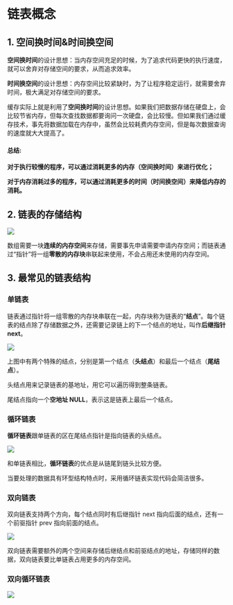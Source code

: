 # 链表概念

## 1. 空间换时间&时间换空间

**空间换时间**的设计思想：当内存空间充足的时候，为了追求代码更快的执行速度，就可以舍弃对存储空间的要求，从而追求效率。

**时间换空间**的设计思想：内存空间比较紧缺时，为了让程序稳定运行，就需要舍弃时间，极大满足对存储空间的要求。

缓存实际上就是利用了**空间换时间**的设计思想。如果我们把数据存储在硬盘上，会比较节省内存，但每次查找数据都要询问一次硬盘，会比较慢。但如果我们通过缓存技术，事先将数据加载在内存中，虽然会比较耗费内存空间，但是每次数据查询的速度就大大提高了。

#### 总结:

**对于执行较慢的程序，可以通过消耗更多的内存（空间换时间）来进行优化；**

**对于内存消耗过多的程序，可以通过消耗更多的时间（时间换空间）来降低内存的消耗。**



## 2. 链表的存储结构

![](assets/1.jpg)

数组需要一块**连续的内存空间**来存储，需要事先申请需要申请内存空间；而链表通过“指针”将一组**零散的内存块**串联起来使用，不会占用还未使用的内存空间。



## 3. 最常见的链表结构

### 单链表

链表通过指针将一组零散的内存块串联在一起，内存块称为链表的“**结点**”。每个链表的结点除了存储数据之外，还需要记录链上的下一个结点的地址，叫作**后继指针 next**。

![](assets/2.jpg)

上图中有两个特殊的结点，分别是第一个结点（**头结点**）和最后一个结点（**尾结点**）。

头结点用来记录链表的基地址，用它可以遍历得到整条链表。

尾结点指向一个**空地址 NULL**，表示这是链表上最后一个结点。



### 循环链表

**循环链表**跟单链表的区在尾结点指针是指向链表的头结点。

![](assets/4-0375417.jpg)

和单链表相比，**循环链表**的优点是从链尾到链头比较方便。

当要处理的数据具有环型结构特点时，采用循环链表实现代码会简洁很多。

### 双向链表

双向链表支持两个方向，每个结点同时有后继指针 next 指向后面的结点，还有一个前驱指针 prev 指向前面的结点。

![](assets/5-0375417.jpg)

双向链表需要额外的两个空间来存储后继结点和前驱结点的地址，存储同样的数据，双向链表要比单链表占用更多的内存空间。



### 双向循环链表

![](assets/6-0375417.jpg)

